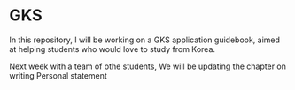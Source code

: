# GKS
In this repository, I will be working on a GKS application guidebook, aimed at helping students who would love to study from Korea. 

Next week with a team of othe students, We will be updating the chapter on writing Personal statement
